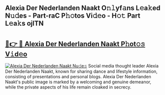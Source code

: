 ## Alexia Der Nederlanden Naakt O𝚗𝚕yf𝚊ns L𝚎a𝚔ed N𝚞𝚍es - Part-raC P𝚑𝚘tos Vi𝚍𝚎o - H𝚘𝚝 Part L𝚎a𝚔s ojlTN

# <h2><a href="http://kf2d26.oniu.top/?m=Alexia+Der+Nederlanden+Naakt">🔗👉 🔴 Alexia Der Nederlanden Naakt P𝚑ot𝚘𝚜 V𝚒d𝚎o</a></h2>

[![Alexia Der Nederlanden Naakt Nu𝚍e𝚜](https://i.imgur.com/0qMVB7G.gif)](http://kf2d26.oniu.top/?m=Alexia+Der+Nederlanden+Naakt)
Social media thought leader Alexia Der Nederlanden Naakt, known for sharing dance and lifestyle information, consisting of presentations and personal blogs. Alexia Der Nederlanden Naakt's public image is marked by a welcoming and genuine demeanor, while the private aspects of his life remain cloaked in secrecy.  
